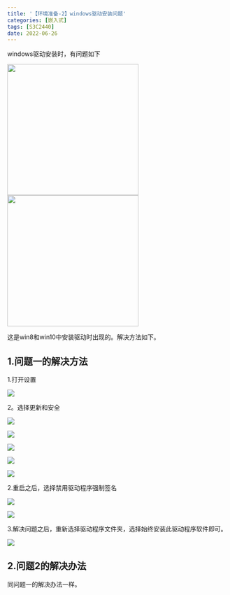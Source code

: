```yaml
---
title: '【环境准备-2】windows驱动安装问题'
categories: [嵌入式]
tags: [S3C2440]
date: 2022-06-26
---
```

windows驱动安装时，有问题如下

<img src="pic/drive_install_err1.png" width=300>

<img src="pic/drive_install_err2.png" width=300>

这是win8和win10中安装驱动时出现的。解决方法如下。
## 1.问题一的解决方法

1.打开设置

![](pic/set1.png)

2。选择更新和安全

![](pic/set2.png)

![](pic/set3.png)

![](pic/set4.png)

![](pic/set6.png)

![](pic/set7.png)

2.重启之后，选择禁用驱动程序强制签名

![](pic/set8.png)

![](pic/set9.png)


3.解决问题之后，重新选择驱动程序文件夹，选择始终安装此驱动程序软件即可。

![](pic/set10.png)

## 2.问题2的解决办法

同问题一的解决办法一样。